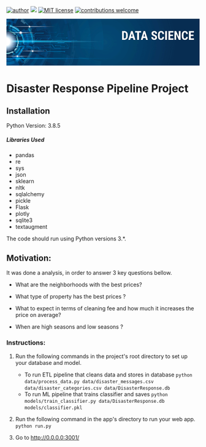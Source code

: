 
[![author](https://img.shields.io/badge/author-Paulo%20Bueno-blue.svg)](https://www.linkedin.com/in/paulo-bueno-06a4b34a/) [![](https://img.shields.io/badge/python-3.8+-blue.svg)](https://www.python.org/downloads/release/python-385/) [![MIT license](https://img.shields.io/badge/License-MIT-blue.svg)](https://www.mit.edu/~amini/LICENSE.md) [![contributions welcome](https://img.shields.io/badge/contributions-welcome-brightgreen.svg?style=flat)](https://github.com/paulobueno90/AirBnB-Udacity-Project/issues)

<p align="center">
   <img src="banner.png" >
</p> 

# Disaster Response Pipeline Project

## Installation

Python Version: 3.8.5
##### Libraries Used

- pandas
- re
- sys
- json
- sklearn
- nltk
- sqlalchemy
- pickle
- Flask
- plotly
- sqlite3
- textaugment

The code should run using Python versions 3.*.
## Motivation:

It was done a analysis, in order to answer 3 key questions bellow.

- What are the neighborhoods with the best prices?

- What type of property has the best prices ?

- What to expect in terms of cleaning fee and how much it increases the price on average?

- When are high seasons and low seasons ?







### Instructions:
1. Run the following commands in the project's root directory to set up your database and model.

    - To run ETL pipeline that cleans data and stores in database
        `python data/process_data.py data/disaster_messages.csv data/disaster_categories.csv data/DisasterResponse.db`
    - To run ML pipeline that trains classifier and saves
        `python models/train_classifier.py data/DisasterResponse.db models/classifier.pkl`

2. Run the following command in the app's directory to run your web app.
    `python run.py`

3. Go to http://0.0.0.0:3001/
